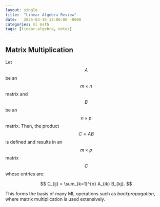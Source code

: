 ```yaml
---
layout: single
title:  "Linear Algebra Review"
date:   2025-03-16 12:00:00 -0000
categories: ml math
tags: [linear-algebra, notes]
---
```


## Matrix Multiplication

Let $$A$$ be an $$m \times n$$ matrix and $$B$$ be an $$n \times p$$ matrix. Then, the product $$C = AB$$ is defined and results in an $$m \times p$$ matrix $$C$$ whose entries are:

$$
C_{ij} = \sum_{k=1}^{n} A_{ik} B_{kj}.
$$

This forms the basis of many ML operations such as <i>backpropagation</i>, where matrix multiplication is used extensively.
